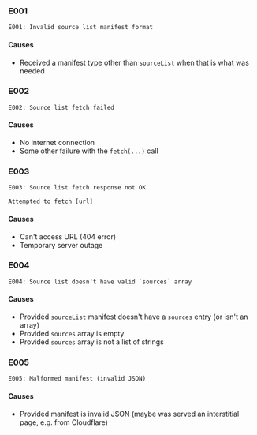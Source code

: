### E001

```
E001: Invalid source list manifest format
```

#### Causes

- Received a manifest type other than `sourceList` when that is what was needed

### E002

```
E002: Source list fetch failed
```

#### Causes

- No internet connection
- Some other failure with the `fetch(...)` call

### E003

```
E003: Source list fetch response not OK

Attempted to fetch [url]
```

#### Causes

- Can't access URL (404 error)
- Temporary server outage

### E004

```
E004: Source list doesn't have valid `sources` array
```

#### Causes

- Provided `sourceList` manifest doesn't have a `sources` entry (or isn't an array)
- Provided `sources` array is empty
- Provided `sources` array is not a list of strings

### E005

```
E005: Malformed manifest (invalid JSON)
```

#### Causes

- Provided manifest is invalid JSON (maybe was served an interstitial page, e.g. from Cloudflare)
